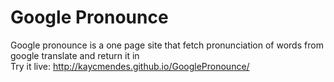 # Google Pronounce

Google pronounce is a one page site that fetch pronunciation of words from google translate and return it in   
Try it live: http://kaycmendes.github.io/GooglePronounce/
